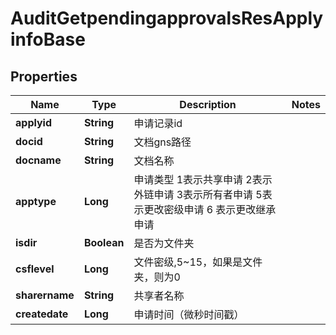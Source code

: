# AuditGetpendingapprovalsResApplyinfoBase

## Properties
Name | Type | Description | Notes
------------ | ------------- | ------------- | -------------
**applyid** | **String** | 申请记录id | 
**docid** | **String** | 文档gns路径 | 
**docname** | **String** | 文档名称 | 
**apptype** | **Long** | 申请类型  1表示共享申请  2表示外链申请  3表示所有者申请  5表示更改密级申请  6 表示更改继承申请 | 
**isdir** | **Boolean** | 是否为文件夹 | 
**csflevel** | **Long** | 文件密级,5~15，如果是文件夹，则为0 | 
**sharername** | **String** | 共享者名称 | 
**createdate** | **Long** | 申请时间（微秒时间戳） | 
